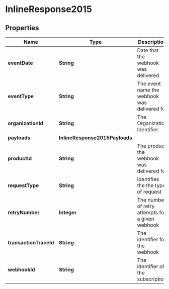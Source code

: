 
# InlineResponse2015

## Properties
Name | Type | Description | Notes
------------ | ------------- | ------------- | -------------
**eventDate** | **String** | Date that the webhook was delivered |  [optional]
**eventType** | **String** | The event name the webhook was delivered for |  [optional]
**organizationId** | **String** | The Organization Identifier. |  [optional]
**payloads** | [**InlineResponse2015Payloads**](InlineResponse2015Payloads.md) |  |  [optional]
**productId** | **String** | The product the webhook was delivered for |  [optional]
**requestType** | **String** | Identifies the the type of request |  [optional]
**retryNumber** | **Integer** | The number of retry attempts for a given webhook |  [optional]
**transactionTraceId** | **String** | The identifier for the webhook |  [optional]
**webhookId** | **String** | The identifier of the subscription |  [optional]



